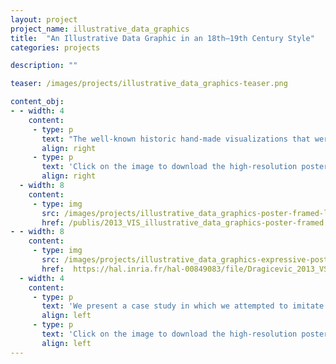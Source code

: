 ```yaml
---
layout: project
project_name: illustrative_data_graphics
title:  "An Illustrative Data Graphic in an 18th–19th Century Style"
categories: projects

description: ""

teaser: /images/projects/illustrative_data_graphics-teaser.png

content_obj:
- - width: 4
    content:
     - type: p
       text: "The well-known historic hand-made visualizations that were created in the 18th and 19th centuries by artists such as Charles Joseph Minard, William Playfair, Joseph Priestley, and Florence Nightingale have long been a great source of inspiration for contemporary visualization work. Tufte, in particular, praises much of this early work—such as Napoleon's march—for its graphical excellency but also its aesthetic, elegance, and technique. The specific style of the early graphics arose from a combination of hand-crafted appearance, clear and clean graphic design, precise data depiction, coupled with a storytelling layout."
       align: right
     - type: p
       text: 'Click on the image to download the high-resolution poster in pdf format.'
       align: right
  - width: 8
    content:
     - type: img
       src: /images/projects/illustrative_data_graphics-poster-framed-ld.png
       href: /publis/2013_VIS_illustrative_data_graphics-poster-framed.pdf
- - width: 8
    content:
     - type: img
       src: /images/projects/illustrative_data_graphics-expressive-poster-ld.png
       href:  https://hal.inria.fr/hal-00849083/file/Dragicevic_2013_VSI_Poster.pdf
  - width: 4
    content:
     - type: p
       text: 'We present a case study in which we attempted to imitate the graphical appeal of historic infographics. Our goal was to emulate, in particular, the hand-crafted style and aesthetic for a modern personal data graphic that shows the historic evolution of research activities from the perspective of our team leader. We provide details on the type of data we chose to tell his story and how we emulated the style of historic data engravings to create a unique present on the occasion of his 50th birthday. The graphic was well received and is now permanently being exhibited.'
       align: left
     - type: p
       text: 'Click on the image to download the high-resolution poster in pdf format.'
       align: left
---
```



